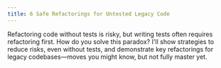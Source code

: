 ```yaml
---
title: 6 Safe Refactorings for Untested Legacy Code
---
```


Refactoring code without tests is risky, but writing tests often requires refactoring first. How do you solve this paradox? I'll show strategies to reduce risks, even without tests, and demonstrate key refactorings for legacy codebases—moves you might know, but not fully master yet.
